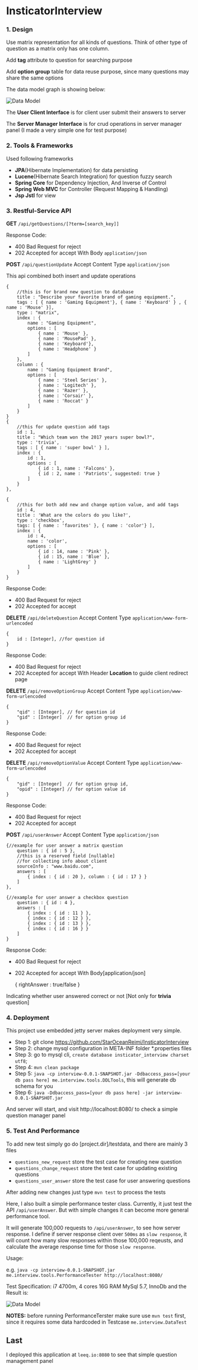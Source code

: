 # InsticatorInterview

### 1. Design

Use matrix representation for all kinds of questions. Think of other type of 
question as a matrix only has one column.

Add **tag** attribute to question for searching purpose

Add **option group** table for data reuse purpose, since many questions may share
the same options

The data model graph is showing below:

![Data Model](DataModel.PNG)

The **User Client Interface** is for client user submit their 
answers to server

The **Server Manager Interface** is for crud operations in 
server manager panel (I made a very simple one for test purpose)

### 2. Tools & Frameworks

Used following frameworks

* **JPA**(Hibernate Implementation) for data persisting
* **Lucene**(Hibernate Search Integration) for question fuzzy search
* **Spring Core** for Dependency Injection, And Inverse of Control
* **Spring Web MVC** for Controller (Request Mapping & Handling)
* **Jsp Jstl** for view

### 3. Restful-Service API

**GET** `/api/getQuestions/[?term=[search_key]]`

 Response Code:

* 400 Bad Request for reject
* 202 Accepted    for accept With Body `application/json`
	
**POST** `/api/questionUpdate` Accept Content Type `application/json`

This api combined both insert and update operations

	{ 
		//this is for brand new question to database
		title : "Describe your favorite brand of gaming equipment.",
		tags : [ { name : 'Gaming Equipment'}, { name : 'Keyboard' } , { name : 'Mouse' }],
		type : "matrix",
		index : {
			name : "Gaming Equipment",
			options : [
				{ name : 'Mouse' },
				{ name : 'MousePad' },
				{ name : 'Keyboard'},
				{ name : 'Headphone' }
			]
		},
		column : {
			name : "Gaming Equipment Brand",
			options : [
				{ name : 'Steel Series' },
				{ name : 'Logitech' },
				{ name : 'Razer' },
				{ name : 'Corsair' },
				{ name : 'Roccat' }
			]
		}
	}
	{
		//this for update question add tags
		id : 1,
		title : "Which team won the 2017 years super bowl?",
		type : 'trivia',
		tags : [ { name : 'super bowl' } ],
		index : {
			id : 1,
			options : [
				{ id : 1, name : 'Falcons' },
				{ id : 2, name : 'Patriots', suggested: true }
			]
		}
	},
	
	{
		//this for both add new and change option value, and add tags
		id : 4,
		title : 'What are the colors do you like?',
		type : 'checkbox',
		tags: [ { name : 'favorites' }, { name : 'color'} ],
		index : {
			id : 4,
			name : 'color',
			options : [
				{ id : 14, name : 'Pink' },
				{ id : 15, name : 'Blue' },
				{ name : 'LightGrey' }
			]
		}
	}
	
Response Code:

* 400 Bad Request for reject
* 202 Accepted    for accept

**DELETE** `/api/deleteQuestion` Accept Content Type `application/www-form-urlencoded`

	{
		id : [Integer], //for question id
	}
	
Response Code:

* 400 Bad Request for reject
* 202 Accepted    for accept With Header **Location** to guide client redirect page


**DELETE** `/api/removeOptionGroup` Accept Content Type `application/www-form-urlencoded`
	
	{
		"qid" : [Integer], // for question id
		"gid" : [Integer]  // for option group id
	}
	
Response Code:

* 400 Bad Request for reject
* 202 Accepted    for accept

**DELETE** `/api/removeOptionValue` Accept Content Type `application/www-form-urlencoded`
	
	{
		"gid" : [Integer]  // for option group id,
		"opid" : [Integer] // for option value id
	}

Response Code:

* 400 Bad Request for reject
* 202 Accepted    for accept


**POST** `/api/userAnswer` Accept Content Type `application/json`

	{//example for user answer a matrix question
		question : { id : 5 },
		//this is a reserved field [nullable] 
		//for collecting info about client
		sourceInfo : "www.baidu.com",  
		answers : [
			{ index : { id : 20 }, column : { id : 17 } }
		]
	},
	
	{//example for user answer a checkbox question
		question : { id : 4 },
		answers : [
			{ index : { id : 11 } },
			{ index : { id : 12 } },
			{ index : { id : 13 } },
			{ index : { id : 16 } }
		]
	}

Response Code:

* 400 Bad Request for reject
* 202 Accepted    for accept With Body[application/json] 

	{
		rightAnswer : true/false
	}

Indicating whether user answered correct or not [Not only for **trivia** question]

### 4. Deployment

This project use embedded jetty server makes deployment very simple. 

* Step 1: git clone https://github.com/StarOceanReimi/InsticatorInterview
* Step 2: change mysql configuration in META-INF folder *.properties files
* Step 3: go to mysql cli, `create database insticator_interview charset utf8`;
* Step 4: `mvn clean package`
* Step 5: `java -cp interview-0.0.1-SNAPSHOT.jar -Ddbaccess_pass=[your db pass here] me.interview.tools.DDLTools`,
 this will generate db schema for you
* Step 6: `java -Ddbaccess_pass=[your db pass here] -jar interview-0.0.1-SNAPSHOT.jar`

And server will start, and visit http://localhost:8080/ to check a simple question manager panel

### 5. Test And Performance

To add new test simply go do [project.dir]/testdata, and there are mainly 3 files
* `questions_new_request` store the test case for creating new question
* `questions_change_request` store the test case for updating existing questions
* `questions_user_answer` store the test case for user answering questions

After adding new changes just type `mvn test` to process the tests

Here, I also built a simple performance tester class. Currently, it just test
 the API `/api/userAnswer`. But with simple changes it can become more general 
 performance tool.
 
It will generate 100,000 requests to `/api/userAnswer`, to see how server response. 
I define if server response client over `500ms` as `slow response`, it will count 
how many slow responses within those 100,000 reqeusts, and calculate the average
 response time for those `slow response`.
 
Usage: 

e.g. `java -cp interview-0.0.1-SNAPSHOT.jar me.interview.tools.PerformanceTester http://localhost:8080/`

Test Specification:
i7 4700m, 4 cores
16G RAM
MySql 5.7, InnoDb
and the Result is:

![Data Model](Performance.PNG)

**NOTES:** before running PerformanceTerster make sure use `mvn test` first, since it requires some
data hardcoded in Testcase `me.interview.DataTest`

## Last

I deployed this application at `leeq.io:8080` to see that simple question management panel

